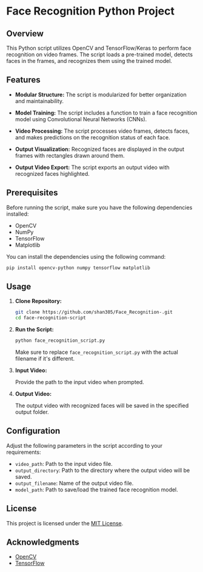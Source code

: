 # Face Recognition Python Project

## Overview

This Python script utilizes OpenCV and TensorFlow/Keras to perform face recognition on video frames. The script loads a pre-trained model, detects faces in the frames, and recognizes them using the trained model.

## Features

- **Modular Structure:** The script is modularized for better organization and maintainability.

- **Model Training:** The script includes a function to train a face recognition model using Convolutional Neural Networks (CNNs).

- **Video Processing:** The script processes video frames, detects faces, and makes predictions on the recognition status of each face.

- **Output Visualization:** Recognized faces are displayed in the output frames with rectangles drawn around them.

- **Output Video Export:** The script exports an output video with recognized faces highlighted.

## Prerequisites

Before running the script, make sure you have the following dependencies installed:

- OpenCV
- NumPy
- TensorFlow
- Matplotlib

You can install the dependencies using the following command:

```bash
pip install opencv-python numpy tensorflow matplotlib
```

## Usage

1. **Clone Repository:**

   ```bash
   git clone https://github.com/shan305/Face_Recognition-.git
   cd face-recognition-script
   ```

2. **Run the Script:**

   ```bash
   python face_recognition_script.py
   ```

   Make sure to replace `face_recognition_script.py` with the actual filename if it's different.

3. **Input Video:**

   Provide the path to the input video when prompted.

4. **Output Video:**

   The output video with recognized faces will be saved in the specified output folder.

## Configuration

Adjust the following parameters in the script according to your requirements:

- `video_path`: Path to the input video file.
- `output_directory`: Path to the directory where the output video will be saved.
- `output_filename`: Name of the output video file.
- `model_path`: Path to save/load the trained face recognition model.

## License

This project is licensed under the [MIT License](LICENSE).

## Acknowledgments

- [OpenCV](https://opencv.org/)
- [TensorFlow](https://www.tensorflow.org/)

